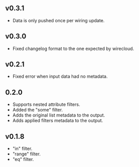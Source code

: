 ## v0.3.1

- Data is only pushed once per wiring update.

## v0.3.0

- Fixed changelog format to the one expected by wirecloud.

## v0.2.1

- Fixed error when input data had no metadata.

## 0.2.0

- Supports nested attribute filters.
- Added the "some" filter.
- Adds the original list metadata to the output.
- Adds applied filters metadata to the output.

## v0.1.8

- "in" filter.
- "range" filter.
- "eq" filter.
